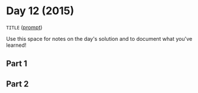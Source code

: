 # Day 12 (2015)

`TITLE` ([prompt](https://adventofcode.com/2015/day/12))

Use this space for notes on the day's solution and to document what you've learned!

## Part 1

## Part 2

